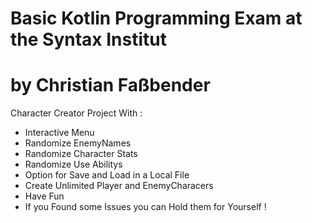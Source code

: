 # Basic Kotlin Programming Exam at the Syntax Institut
# by Christian Faßbender

Character Creator Project With :
- Interactive Menu
- Randomize EnemyNames
- Randomize Character Stats
- Randomize Use Abilitys
- Option for Save and Load in a Local File
- Create Unlimited Player and EnemyCharacers
- Have Fun
- If you Found some Issues you can Hold them for Yourself !
